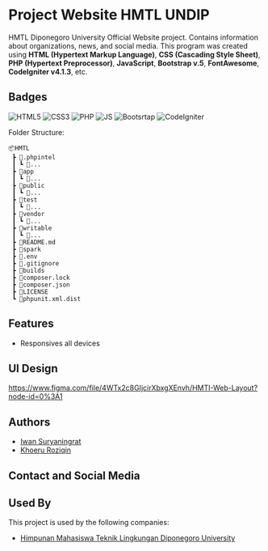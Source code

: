 # Project Website HMTL UNDIP

HMTL Diponegoro University Official Website project. Contains information about organizations, news, and social media. This program was created using **HTML (Hypertext Markup Language)**, **CSS (Cascading Style Sheet)**, **PHP (Hypertext Preprocessor)**, **JavaScript**, **Bootstrap v.5**, **FontAwesome**, **CodeIgniter v4.1.3**, etc.

## Badges

![HTML5](https://img.shields.io/badge/HTML5-E34F26?style=for-the-badge&logo=html5&logoColor=white)
![CSS3](https://img.shields.io/badge/CSS3-1572B6?style=for-the-badge&logo=css3&logoColor=white)
![PHP](https://img.shields.io/badge/PHP-777BB4?style=for-the-badge&logo=php&logoColor=white)
![JS](https://img.shields.io/badge/JavaScript-F7DF1E?style=for-the-badge&logo=javascript&logoColor=black)
![Bootsrtap](https://img.shields.io/badge/Bootstrap-563D7C?style=for-the-badge&logo=bootstrap&logoColor=white)
![CodeIgniter](https://img.shields.io/badge/Codeigniter-E34F26?style=for-the-badge&logo=codeigniter&logoColor=white)

Folder Structure:

```
📦HMTL
 ┣ 📂.phpintel
 ┃ ┗ 📜...
 ┣ 📂app
 ┃ ┗ 📂...
 ┣ 📂public
 ┃ ┗ 📂...
 ┣ 📂test
 ┃ ┗ 📂...
 ┣ 📂vendor
 ┃ ┗ 📂...
 ┣ 📂writable
 ┃ ┗ 📂...
 ┣ 📜README.md
 ┣ 📜spark
 ┣ 📜.env
 ┣ 📜.gitignore
 ┣ 📜builds
 ┣ 📜composer.lock
 ┣ 📜composer.json
 ┣ 📜LICENSE
 ┗ 📜phpunit.xml.dist
```

## Features

- Responsives all devices

## UI Design

https://www.figma.com/file/4WTx2c8GIjcirXbxgXEnvh/HMTI-Web-Layout?node-id=0%3A1

## Authors

- [Iwan Suryaningrat](https://github.com/iwansuryaningrat)
- [Khoeru Roziqin](https://github.com/roziqinkhoeru)

## Contact and Social Media

## Used By

This project is used by the following companies:

- [Himpunan Mahasiswa Teknik Lingkungan Diponegoro University](https://www.instagram.com/hmtlundip/)
